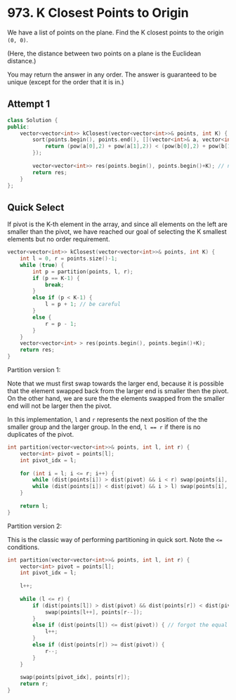 # 973. K Closest Points to Origin

We have a list of points on the plane.  Find the K closest points to the origin `(0, 0)`.

(Here, the distance between two points on a plane is the Euclidean distance.)

You may return the answer in any order.  The answer is guaranteed to be unique (except for the order that it is in.)

## Attempt 1

```c++
class Solution {
public:
    vector<vector<int>> kClosest(vector<vector<int>>& points, int K) {
        sort(points.begin(), points.end(), [](vector<int>& a, vector<int>& b) {
            return (pow(a[0],2) + pow(a[1],2)) < (pow(b[0],2) + pow(b[1],2));
        });
            
        vector<vector<int>> res(points.begin(), points.begin()+K); // note that it is not K-1
        return res;
    }
};
```

## Quick Select

If pivot is the K-th element in the array, and since all elements on the left are smaller than the pivot, we have reached our goal of selecting the K smallest elements but no order requirement.

```c++
vector<vector<int>> kClosest(vector<vector<int>>& points, int K) {
    int l = 0, r = points.size()-1;
    while (true) {
        int p = partition(points, l, r);
        if (p == K-1) {
            break;
        }
        else if (p < K-1) {
            l = p + 1; // be careful
        }
        else {
            r = p - 1;
        }
    }
    vector<vector<int> > res(points.begin(), points.begin()+K);
    return res;
}
```

Partition version 1:

Note that we must first swap towards the larger end, because it is possible that the element swapped back from the larger end is smaller then the pivot. On the other hand, we are sure the the elements swapped from the smaller end will not be larger then the pivot.

In this implementation, `l` and `r` represents the next position of the the smaller group and the larger group. In the end, `l == r` if there is no duplicates of the pivot.

```c++
int partition(vector<vector<int>>& points, int l, int r) {
    vector<int> pivot = points[l];
    int pivot_idx = l;
    
    for (int i = l; i <= r; i++) {
        while (dist(points[i]) > dist(pivot) && i < r) swap(points[i], points[r--]);
        while (dist(points[i]) < dist(pivot) && i > l) swap(points[i], points[l++]);
    }
    
    return l;
}
```

Partition version 2:

This is the classic way of performing partitioning in quick sort. Note the `<=` conditions.

```c++
int partition(vector<vector<int>>& points, int l, int r) {
    vector<int> pivot = points[l];
    int pivot_idx = l;
    
    l++;
    
    while (l <= r) {
        if (dist(points[l]) > dist(pivot) && dist(points[r]) < dist(pivot)) {
            swap(points[l++], points[r--]);
        }
        else if (dist(points[l]) <= dist(pivot)) { // forgot the equal here
            l++;
        }
        else if (dist(points[r]) >= dist(pivot)) {
            r--;
        }
    }
    
    swap(points[pivot_idx], points[r]);
    return r;
}
```